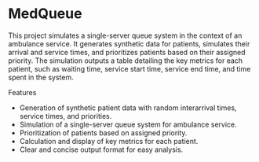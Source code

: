 # MedQueue

This project simulates a single-server queue system in the context of an ambulance service. It generates synthetic data for patients, simulates their arrival and service times, and prioritizes patients based on their assigned priority. The simulation outputs a table detailing the key metrics for each patient, such as waiting time, service start time, service end time, and time spent in the system.

Features
- Generation of synthetic patient data with random interarrival times, service times, and priorities.
- Simulation of a single-server queue system for ambulance service.
- Prioritization of patients based on assigned priority.
- Calculation and display of key metrics for each patient.
- Clear and concise output format for easy analysis.
